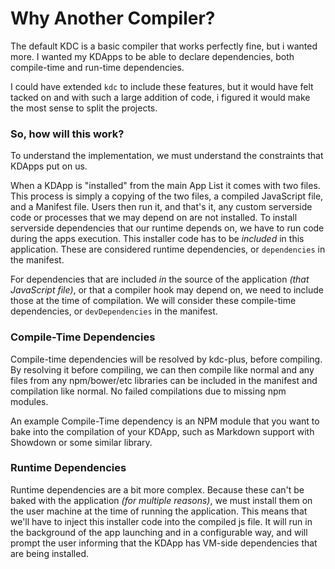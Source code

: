 
# Why Another Compiler?

The default KDC is a basic compiler that works perfectly fine, but i wanted
more. I wanted my KDApps to be able to declare dependencies, both
compile-time and run-time dependencies.

I could have extended `kdc` to include these features, but it would have felt
tacked on and with such a large addition of code, i figured it would make the
most sense to split the projects.

### So, how will this work?

To understand the implementation, we must understand the constraints that
KDApps put on us.

When a KDApp is "installed" from the main App List it comes with two files.
This process is simply a copying of the two files, a compiled
JavaScript file, and a Manifest file. Users then run it, and that's it, any
custom serverside code or processes that we may depend on are not installed.
To install serverside dependencies that our runtime depends on,
we have to run code during the apps execution. This installer code
has to be *included* in this application. These are considered runtime
dependencies, or `dependencies` in the manifest.

For dependencies that are included *in* the source of the application *(that
JavaScript file)*, or that a compiler hook may depend on,
we need to include those at the time of compilation. We will consider
these compile-time dependencies, or `devDependencies` in the manifest. 

### Compile-Time Dependencies

Compile-time dependencies will be resolved by kdc-plus, before compiling.
By resolving it before compiling, we can then compile like normal and any
files from any npm/bower/etc libraries can be included in the manifest and
compilation like normal. No failed compilations due to missing npm modules.

An example Compile-Time dependency is an NPM module that you want to bake
into the compilation of your KDApp, such as Markdown support with
Showdown or some similar library.

### Runtime Dependencies

Runtime dependencies are a bit more complex. Because these can't be baked
with the application *(for multiple reasons)*, we must install them on the
user machine at the time of running the application. This means that we'll
have to inject this installer code into the compiled js file. It will run
in the background of the app launching and in a configurable way, and will
prompt the user informing that the KDApp has VM-side dependencies that
are being installed.
